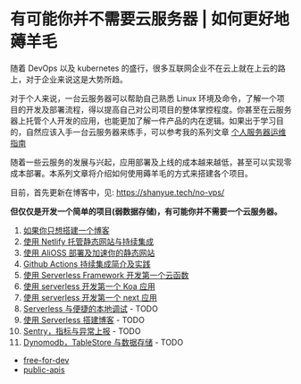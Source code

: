 # 有可能你并不需要云服务器 | 如何更好地薅羊毛

随着 DevOps 以及 kubernetes 的盛行，很多互联网企业不在云上就在上云的路上，对于企业来说这是大势所趋。

对于个人来说，一台云服务器可以帮助自己熟悉 Linux 环境及命令，了解一个项目的开发及部署流程，得以提高自己对公司项目的整体掌控程度。你甚至在云服务器上托管个人开发的应用，也能更加了解一件产品的内在逻辑。如果出于学习目的，自然应该入手一台云服务器来练手，可以参考我的系列文章 [个人服务器运维指南](https://github.com/shfshanyue/op-note)

随着一些云服务的发展与兴起，应用部署及上线的成本越来越低，甚至可以实现零成本部署。本系列文章将介绍如何使用薅羊毛的方式来搭建各个项目。

目前，首先更新在博客中，见: <https://shanyue.tech/no-vps/>

**但仅仅是开发一个简单的项目(弱数据存储)，有可能你并不需要一个云服务器。**

1. [如果你只想搭建一个博客](https://shanyue.tech/no-vps/if-you-want-a-blog.html)
1. [使用 Netlify 托管静态网站与持续集成](https://shanyue.tech/no-vps/deploy-fe-with-netlify.html)
1. [使用 AliOSS 部署及加速你的静态网站](https://shanyue.tech/no-vps/deploy-fe-with-alioss.html)
1. [Github Actions 持续集成简介及实践](https://shanyue.tech/no-vps/github-action-guide.html)
1. [使用 Serverless Framework 开发第一个云函数](https://shanyue.tech/no-vps/serverless.html)
1. [使用 serverless 开发第一个 Koa 应用](https://shanyue.tech/no-vps/sls-koa.html)
1. [使用 serverless 开发第一个 next 应用](https://shanyue.tech/no-vps/sls-next.html)
1. [Serverless 与便捷的本地调试]() - TODO
1. [使用 Serverless 搭建博客]() - TODO
1. [Sentry，指标与异常上报]() - TODO
1. [Dynomodb，TableStore 与数据存储]() - TODO

+ [free-for-dev](https://github.com/ripienaar/free-for-dev)
+ [public-apis](https://github.com/public-apis/public-apis)
